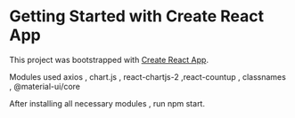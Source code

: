 # Getting Started with Create React App

This project was bootstrapped with [Create React App](https://github.com/facebook/create-react-app).

Modules used axios , chart.js , react-chartjs-2  ,react-countup , classnames , @material-ui/core

After installing all necessary modules , run npm start.
